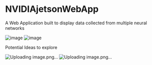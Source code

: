# NVIDIAjetsonWebApp
A Web Application built to display data collected from multiple neural networks 

![image](https://github.com/Sru03/NVIDIAjetsonWebApp/assets/94092731/6ca4da93-1371-46bc-a069-0310f7746f6f)
![image](https://github.com/Sru03/NVIDIAjetsonWebApp/assets/94092731/39b0b1d8-02ec-49de-b738-e3f4c6356b50)

Potential Ideas to explore 


![Uploading image.png…]()
![Uploading image.png…]()
